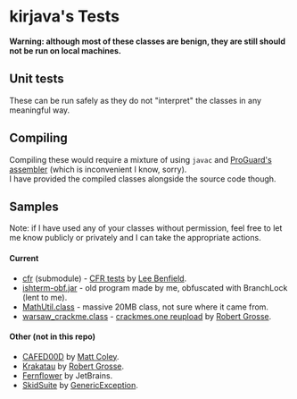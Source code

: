 # kirjava's Tests

**Warning: although most of these classes are benign, they are still should not be run on local machines.**

## Unit tests

These can be run safely as they do not "interpret" the classes in any meaningful way.

## Compiling

Compiling these would require a mixture of using `javac` and [ProGuard's assembler](https://github.com/Guardsquare/proguard-assembler) (which is inconvenient I know, sorry).  
I have provided the compiled classes alongside the source code though.

## Samples

Note: if I have used any of your classes without permission, feel free to let me know publicly or privately and I can take the appropriate actions.

#### Current
 - [cfr](samples/cfr) (submodule) - [CFR tests](https://github.com/leibnitz27/cfr-tests) by [Lee Benfield](https://github.com/leibnitz27).
 - [ishterm-obf.jar](samples/ishterm-obf.jar) - old program made by me, obfuscated with BranchLock (lent to me).
 - [MathUtil.class](samples/MathUtil.class) - massive 20MB class, not sure where it came from.
 - [warsaw_crackme.class](samples/warsaw_crackme.class) - [crackmes.one reupload](https://crackmes.one/crackme/5ab77f5e33c5d40ad448c79b) by [Robert Grosse](https://github.com/Storyyeller).

#### Other (not in this repo)
 - [CAFED00D](https://github.com/Col-E/CAFED00D/tree/master/src/test/resources/samples) by [Matt Coley](https://github.com/Col-E).
 - [Krakatau](https://github.com/Storyyeller/Krakatau/tree/master/tests) by [Robert Grosse](https://github.com/Storyyeller).
 - [Fernflower](https://github.com/fesh0r/fernflower/tree/master/testData) by JetBrains.
 - [SkidSuite](https://github.com/GenericException/SkidSuite/tree/master/obf) by [GenericException](https://github.com/GenericException).
